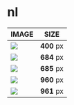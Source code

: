 # nl

| IMAGE | SIZE |
|-------|:----:|
| ![](images/fmd_nl_400x300.jpg) | **400** px |
| ![](images/fmd_nl_684x600.jpg) | **684** px |
| ![](images/fmd_nl_685x600.jpg) | **685** px |
| ![](images/fmd_nl_960x800.jpg) | **960** px |
| ![](images/fmd_nl_961x800.jpg) | **961** px |
